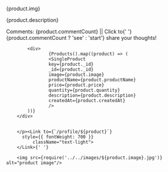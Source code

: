    <div className="card-body">
              <Link to={`/product/${product._id}`}>
              <p>{product.img}</p>
              <p>{product.description}</p>
              <p className="mb-0">
                Comments: {product.commentCount} || Click to{' '}
                {product.commentCount ? 'see' : 'start'} share your thoughts!
              </p>
              </Link>
            </div>

            <div>
                    {Products().map((product) => (
                    <SingleProduct
                    key={product._id}
                    _id={product._id}
                    image={product.image}
                    productName={product.productName}
                    price={product.price}
                    quantity={product.quantity}
                    description={product.description}
                    createdAt={product.createdAt}
                    />
            ))}
        </div>


        </p><Link to={`/profile/${product}`}
          style={{ fontWeight: 700 }}
              className="text-light">
        </Link>{' '}

        <img src={require('../../images/${product.image}.jpg')} alt="product image"/>